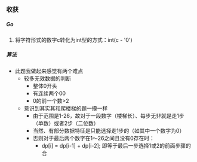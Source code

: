 ### 收获
##### Go
1. 将字符形式的数字c转化为int型的方式：int(c - '0')

##### 算法
- 此题我做起来感觉有两个难点
  - 较多无效数据的判断
    - 整体0开头
    - 有连续两个00
    - 0的前一个数>2
  - 意识到其实其和爬楼梯的题一摸一样
    - 由于范围是1-26，故对于一段数字（楼梯长）、每步无非就是走1步（单数）或者2步（二位数）
    - 当然、有部分数据特征是只能选择走1步的（如其中一个数字为0）
    - 否则对于最后两个数字在1～26之间且没有0存在时：
      - dp[i] = dp[i-1] + dp[i-2]; 即等于最后一步选择1或2的前面步骤的合
